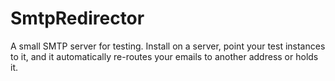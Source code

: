 SmtpRedirector
==============

A small SMTP server for testing.  Install on a server, point your test instances to it, and it automatically re-routes your emails to another address or holds it.
